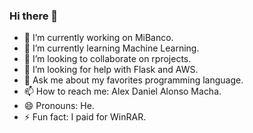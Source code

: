 ### Hi there 👋

- 🔭 I’m currently working on MiBanco.
- 🌱 I’m currently learning Machine Learning.
- 👯 I’m looking to collaborate on rprojects.
- 🤔 I’m looking for help with Flask and AWS.
- 💬 Ask me about my favorites programming language.
- 📫 How to reach me: Alex Daniel Alonso Macha.
- 😄 Pronouns: He.
- ⚡ Fun fact: I paid for WinRAR.
